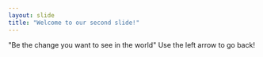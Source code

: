 ```yaml
---
layout: slide
title: "Welcome to our second slide!"
---
```

"Be the change you want to see in the world"
Use the left arrow to go back!

